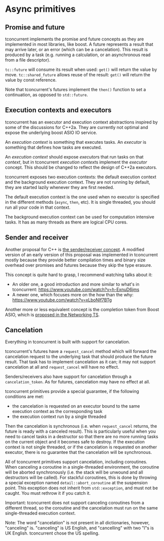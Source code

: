 # Async primitives

## Promise and future

tconcurrent implements the promise and future concepts as they are implemented
in most libraries, like boost. A future represents a result that may arrive
later, or an error (which can be a cancelation). This result is produced by a
task (e.g. running a calculation, or an asynchronous read from a file
descriptor).

`tc::future` will consume its result when used: `get()` will return the
value by move. `tc::shared_future` allows reuse of the result: `get()` will
return the value by const reference.

Note that tconcurrent's futures implement the `then()` function to set a
continuation, as opposed to `std::future`.

## Execution contexts and executors

tconcurrent has an executor and execution context abstractions inspired by some
of the discussions for C++2a. They are currently not optimal and expose the
underlying boost ASIO IO service.

An *execution context* is something that executes tasks.
An *executor* is something that defines how tasks are executed.

An *execution context* should expose *executor*s that run tasks on that
*context*, but in tconcurrent *execution context*s implement the *executor*
concept. This should be changed to reflect the design of C++2a executors.

tconcurrent exposes two execution contexts: the default execution context and
the background execution context. They are not running by default, they are
started lazily whenever they are first needed.

The default execution context is the one used when no executor is specified in
the different methods (`async`, `then`, etc).  It is single threaded, you should
run all your code in that context.

The background execution context can be used for computation intensive tasks. It
has as many threads as there are logical CPU cores.

## Sender and receiver

Another proposal for C++ is [the sender/receiver
concept](http://www.open-std.org/jtc1/sc22/wg21/docs/papers/2020/p0443r14.html).
A modified version of an early version of this proposal was implemented in
tconcurrent mostly because they provide better compilation times and binary size
overhead over promises and futures because they skip the type erasure.

This concept is quite hard to grasp, I recommend watching talks about it:

- An older one, a good introduction and more similar to what's in tconcurrent: https://www.youtube.com/watch?v=h-ExnuD6jms
- A newer one, which focuses more on the how than the why: https://www.youtube.com/watch?v=xLboNIf7BTg

Another more or less equivalent concept is the completion token from Boost ASIO,
which is [proposed in the Networking
TS](http://www.open-std.org/jtc1/sc22/wg21/docs/papers/2021/p2444r0.pdf).

## Cancelation

Everything in tconcurrent is built with support for cancelation.

tconcurrent's futures have a `request_cancel` method which will forward the
cancelation request to the underlying task that should produce the future
result. That task has to implement cancelation as it can; it may not support
cancelation at all and `request_cancel` will have no effect.

Senders/receivers also have support for cancelation through a
`cancelation_token`. As for futures, cancelation may have no effect at all.

tconcurrent primitives provide a special guarantee, if the following conditions
are met:

- the cancelation is requested on an executor bound to the same execution
    context as the corresponding task
- the execution context run by a single threaded

Then the cancelation is synchronous (i.e. when `request_cancel` returns, the
future is ready with a canceled result). This is particularly useful when you
need to cancel tasks in a destructor so that there are no more running tasks on
the current object and it becomes safe to destroy. If the execution context is
not single threaded, or if the cancelation is requested on another executor,
there is no guarantee that the cancelation will be synchronous.

All of tconcurrent primitives support cancelation, including coroutines. When
canceling a coroutine in a single-threaded environment, the coroutine will be
aborted synchronously (i.e. the stack will be unwound and all destructors will
be called). For stackful coroutines, this is done by throwing a special
exception named `detail::abort_coroutine` at the suspension point. This
exception does not inherit from `std::exception`, and must not be caught.
You must rethrow it if you catch it.

Important: tconcurrent does not support canceling coroutines from a different
thread, so the coroutine and the cancelation must run on the same
single-threaded execution context.

Note: The word "cancelation" is not present in all dictionaries, however,
"canceling" is. "canceling" is US English, and "cancelling" with two "l"s is UK
English. tconcurrent chose the US spelling.
